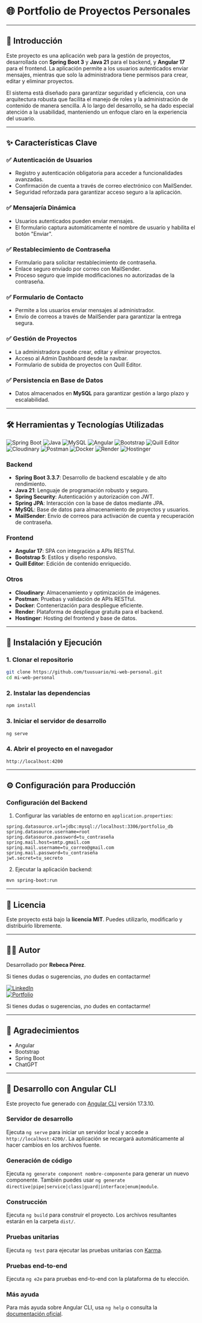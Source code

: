 # 🌐 Portfolio de Proyectos Personales

---

## 📖 Introducción

Este proyecto es una aplicación web para la gestión de proyectos, desarrollada con **Spring Boot 3** y **Java 21** para el backend, y **Angular 17** para el frontend. La aplicación permite a los usuarios autenticados enviar mensajes, mientras que solo la administradora tiene permisos para crear, editar y eliminar proyectos. 

El sistema está diseñado para garantizar seguridad y eficiencia, con una arquitectura robusta que facilita el manejo de roles y la administración de contenido de manera sencilla. A lo largo del desarrollo, se ha dado especial atención a la usabilidad, manteniendo un enfoque claro en la experiencia del usuario.

---

## ✨ Características Clave

### ✅ Autenticación de Usuarios
- Registro y autenticación obligatoria para acceder a funcionalidades avanzadas.
- Confirmación de cuenta a través de correo electrónico con MailSender.
- Seguridad reforzada para garantizar acceso seguro a la aplicación.

### ✅ Mensajería Dinámica
- Usuarios autenticados pueden enviar mensajes.
- El formulario captura automáticamente el nombre de usuario y habilita el botón "Enviar".

### ✅ Restablecimiento de Contraseña
- Formulario para solicitar restablecimiento de contraseña.
- Enlace seguro enviado por correo con MailSender.
- Proceso seguro que impide modificaciones no autorizadas de la contraseña.

### ✅ Formulario de Contacto
- Permite a los usuarios enviar mensajes al administrador.
- Envío de correos a través de MailSender para garantizar la entrega segura.

### ✅ Gestión de Proyectos
- La administradora puede crear, editar y eliminar proyectos.
- Acceso al Admin Dashboard desde la navbar.
- Formulario de subida de proyectos con Quill Editor.

### ✅ Persistencia en Base de Datos
- Datos almacenados en **MySQL** para garantizar gestión a largo plazo y escalabilidad.

---

## 🛠️ Herramientas y Tecnologías Utilizadas

![Spring Boot](https://img.shields.io/badge/Spring%20Boot-6DB33F?style=flat&logo=spring-boot&logoColor=white) ![Java](https://img.shields.io/badge/Java-ED8B00?style=flat&logo=openjdk&logoColor=white) ![MySQL](https://img.shields.io/badge/MySQL-4479A1?style=flat&logo=mysql&logoColor=white) ![Angular](https://img.shields.io/badge/Angular-DD0031?style=flat&logo=angular&logoColor=white) ![Bootstrap](https://img.shields.io/badge/Bootstrap-563D7C?style=flat&logo=bootstrap&logoColor=white) ![Quill Editor](https://img.shields.io/badge/Quill-Editor-00B0FF?style=flat&logo=quill&logoColor=white) ![Cloudinary](https://img.shields.io/badge/Cloudinary-3448C5?style=flat&logo=cloudinary&logoColor=white) ![Postman](https://img.shields.io/badge/Postman-FF6C37?style=flat&logo=postman&logoColor=white) 
![Docker](https://img.shields.io/badge/Docker-2496ED?style=flat&logo=docker&logoColor=white) ![Render](https://img.shields.io/badge/Render-00979D?style=flat&logo=render&logoColor=white) ![Hostinger](https://img.shields.io/badge/Hostinger-673AB7?style=flat&logo=hostinger&logoColor=white)


### Backend
- **Spring Boot 3.3.7**: Desarrollo de backend escalable y de alto rendimiento.
- **Java 21**: Lenguaje de programación robusto y seguro.
- **Spring Security**: Autenticación y autorización con JWT.
- **Spring JPA**: Interacción con la base de datos mediante JPA.
- **MySQL**: Base de datos para almacenamiento de proyectos y usuarios.
- **MailSender**: Envío de correos para activación de cuenta y recuperación de contraseña.

### Frontend
- **Angular 17**: SPA con integración a APIs RESTful. 
- **Bootstrap 5**: Estilos y diseño responsivo.
- **Quill Editor**: Edición de contenido enriquecido.

### Otros
- **Cloudinary**: Almacenamiento y optimización de imágenes.
- **Postman**: Pruebas y validación de APIs RESTful.
- **Docker**: Contenerización para despliegue eficiente.
- **Render**: Plataforma de despliegue gratuita para el backend.
- **Hostinger**: Hosting del frontend y base de datos.

---

## 🚀 Instalación y Ejecución

### 1. Clonar el repositorio
```bash
git clone https://github.com/tuusuario/mi-web-personal.git
cd mi-web-personal
```

### 2. Instalar las dependencias
```bash
npm install
```

### 3. Iniciar el servidor de desarrollo
```bash
ng serve
```

### 4. Abrir el proyecto en el navegador
```
http://localhost:4200
```

---

## ⚙️ Configuración para Producción

### Configuración del Backend

1. Configurar las variables de entorno en `application.properties`:
```properties
spring.datasource.url=jdbc:mysql://localhost:3306/portfolio_db
spring.datasource.username=root
spring.datasource.password=tu_contraseña
spring.mail.host=smtp.gmail.com
spring.mail.username=tu_correo@gmail.com
spring.mail.password=tu_contraseña
jwt.secret=tu_secreto
```

2. Ejecutar la aplicación backend:
```bash
mvn spring-boot:run
```

---

## 📄 Licencia

Este proyecto está bajo la **licencia MIT**. Puedes utilizarlo, modificarlo y distribuirlo libremente.

---

## 🧑‍💻 Autor

Desarrollado por **Rebeca Pérez**.

Si tienes dudas o sugerencias, ¡no dudes en contactarme!

[![LinkedIn](https://img.shields.io/badge/LinkedIn-Profile-blue?style=flat&logo=linkedin)](https://www.linkedin.com/in/rebecaperez)  
[![Portfolio](https://img.shields.io/badge/Portfolio-Web-orange?style=flat&logo=google-chrome)](https://rebecaperezportfolio.com)

Si tienes dudas o sugerencias, ¡no dudes en contactarme!

---

## 🌟 Agradecimientos
- Angular
- Bootstrap
- Spring Boot
- ChatGPT

---

## 🔧 Desarrollo con Angular CLI

Este proyecto fue generado con [Angular CLI](https://github.com/angular/angular-cli) versión 17.3.10.

### Servidor de desarrollo
Ejecuta `ng serve` para iniciar un servidor local y accede a `http://localhost:4200/`. La aplicación se recargará automáticamente al hacer cambios en los archivos fuente.

### Generación de código
Ejecuta `ng generate component nombre-componente` para generar un nuevo componente. También puedes usar `ng generate directive|pipe|service|class|guard|interface|enum|module`.

### Construcción
Ejecuta `ng build` para construir el proyecto. Los archivos resultantes estarán en la carpeta `dist/`.

### Pruebas unitarias
Ejecuta `ng test` para ejecutar las pruebas unitarias con [Karma](https://karma-runner.github.io).

### Pruebas end-to-end
Ejecuta `ng e2e` para pruebas end-to-end con la plataforma de tu elección.

### Más ayuda
Para más ayuda sobre Angular CLI, usa `ng help` o consulta la [documentación oficial](https://angular.io/cli).
